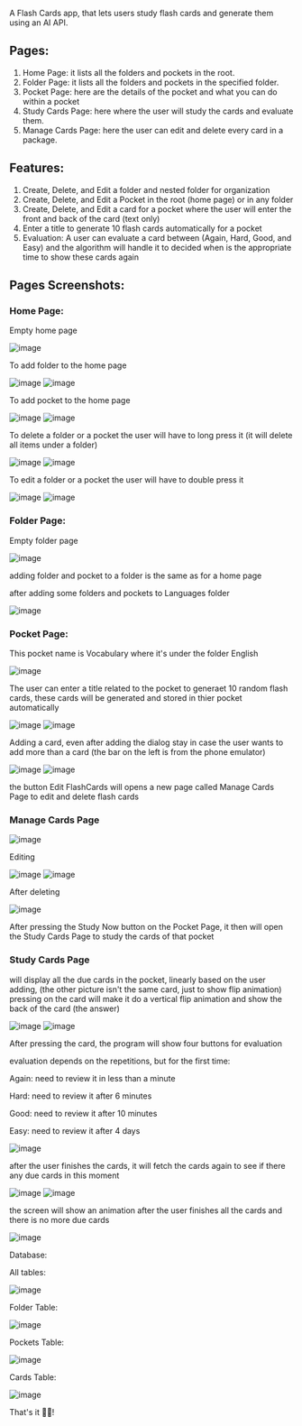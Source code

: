 A Flash Cards app, that lets users study flash cards and generate them using an AI API. 

## Pages:

1. Home Page: it lists all the folders and pockets in the root.
2. Folder Page: it lists all the folders and pockets in the specified folder.
3. Pocket Page: here are the details of the pocket and what you can do within a pocket
4. Study Cards Page: here where the user will study the cards and evaluate them.
5. Manage Cards Page: here the user can edit and delete every card in a package.

## Features:

1. Create, Delete, and Edit a folder and nested folder for organization
2. Create, Delete, and Edit a Pocket in the root (home page) or in any folder 
3. Create, Delete, and Edit a card for a pocket where the user will enter the front and back of the card (text only) 
4. Enter a title to generate 10 flash cards automatically for a pocket 
5. Evaluation: A user can evaluate a card between (Again, Hard, Good, and Easy) and the algorithm will handle it to decided when is the appropriate time to show these cards again 

## Pages Screenshots:

### Home Page:

Empty home page

![image](https://github.com/user-attachments/assets/946da6d3-3bc8-4c36-a58e-427d94035dd2)

To add folder to the home page

![image](https://github.com/user-attachments/assets/e61563ab-ec4b-44e4-a833-5883669a2078)
![image](https://github.com/user-attachments/assets/1683703f-50bb-466d-8624-e7a0961a3f70)

To add pocket to the home page

![image](https://github.com/user-attachments/assets/c01fb51f-59e2-4d7b-8c69-60ef5dca35a7)
![image](https://github.com/user-attachments/assets/d9dc3740-1d48-43e9-b1a1-7b72a6911d50)

To delete a folder or a pocket the user will have to long press it (it will delete all items under a folder) 

![image](https://github.com/user-attachments/assets/7248d36d-5f74-4652-a6be-99db95960eb6)
![image](https://github.com/user-attachments/assets/9eebbac7-12bf-4dc0-9178-d6fdf8d8ce24)

To edit a folder or a pocket the user will have to double press it

![image](https://github.com/user-attachments/assets/3e403875-07ad-4e5c-a346-174c3d88cb5f)
![image](https://github.com/user-attachments/assets/41f7a8a7-e6c6-40c5-9a06-31e7efb40c4f)



### Folder Page: 

Empty folder page

![image](https://github.com/user-attachments/assets/19b260b2-58b5-4bda-9a2f-59a31677811d)

adding folder and pocket to a folder is the same as for a home page

after adding some folders and pockets to Languages folder

![image](https://github.com/user-attachments/assets/7b441b58-696a-4a3a-a085-a202d7ad3e76)


### Pocket Page: 

This pocket name is Vocabulary where it's under the folder English

![image](https://github.com/user-attachments/assets/9c35d93a-c42e-443f-b7e4-2eb121c8b01d)

The user can enter a title related to the pocket to generaet 10 random flash cards, these cards will be generated and stored in thier pocket automatically

![image](https://github.com/user-attachments/assets/0b2615cd-294d-4283-96de-c40b31f28b33)
![image](https://github.com/user-attachments/assets/599cea06-211e-4912-8d85-79ecf6c04ff3)

Adding a card, even after adding the dialog stay in case the user wants to add more than a card (the bar on the left is from the phone emulator) 

![image](https://github.com/user-attachments/assets/27c3c96f-2922-49b5-91a9-e7c09acfb851)
![image](https://github.com/user-attachments/assets/46a5ca97-2686-49fd-8180-a0db5c52b906)


the button Edit FlashCards will opens a new page called Manage Cards Page to edit and delete flash cards

### Manage Cards Page
![image](https://github.com/user-attachments/assets/d0980a9e-eab6-4672-9e3e-66cf5d711c25)

Editing 

![image](https://github.com/user-attachments/assets/8a4550ab-75fd-4670-bc33-86a45e7c27ec)
![image](https://github.com/user-attachments/assets/ad65a76c-11b2-48d9-bbe9-606be9602778)


After deleting

![image](https://github.com/user-attachments/assets/16b1edbe-6dfe-4fb8-a806-df5c9325257b)

After pressing the Study Now button on the Pocket Page, it then will open the Study Cards Page to study the cards of that pocket 

### Study Cards Page 
will display all the due cards in the pocket, linearly based on the user adding, (the other picture isn't the same card, just to show flip animation)
pressing on the card will make it do a vertical flip animation and show the back of the card (the answer) 

![image](https://github.com/user-attachments/assets/3377d10b-835e-41c5-be1e-fc698f462aba)
![image](https://github.com/user-attachments/assets/83a89bd7-e168-4e32-888f-c75e1c29e53f)


After pressing the card, the program will show four buttons for evaluation

evaluation depends on the repetitions, but for the first time: 

Again: need to review it in less than a minute 

Hard: need to review it after 6 minutes 

Good: need to review it after 10 minutes

Easy: need to review it after 4 days

![image](https://github.com/user-attachments/assets/f1766fa6-c992-4663-9d5f-292f3096b75f)

after the user finishes the cards, it will fetch the cards again to see if there any due cards in this moment 

![image](https://github.com/user-attachments/assets/1e83cc29-6d8c-432e-8754-30c50f46eac7)
![image](https://github.com/user-attachments/assets/53f511c2-d7a0-420e-989f-a43b6e6031e0)

the screen will show an animation after the user finishes all the cards and there is no more due cards

![image](https://github.com/user-attachments/assets/3f66e2b5-3255-4a6f-9a75-c6de4d53da95)


Database: 

All tables: 

![image](https://github.com/user-attachments/assets/fc321973-3a37-43b4-b8d9-c5f740b47c6e)

Folder Table: 

![image](https://github.com/user-attachments/assets/0ac3ceb3-6ae5-45e9-ae37-2143916d6e11)

Pockets Table: 

![image](https://github.com/user-attachments/assets/769749a4-0b7a-4e2c-bdf0-4ec3b6b75f61)

Cards Table: 

![image](https://github.com/user-attachments/assets/b90e89cc-d65f-4a75-b8b3-9d036cf99fef)


That's it 🙂🎉! 
